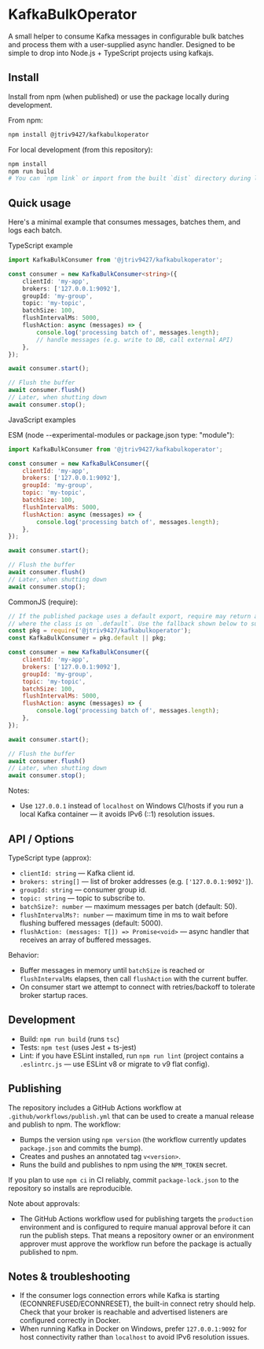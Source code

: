 # KafkaBulkOperator

A small helper to consume Kafka messages in configurable bulk batches and process them with a user-supplied async handler. Designed to be simple to drop into Node.js + TypeScript projects using kafkajs.

## Install

Install from npm (when published) or use the package locally during development.

From npm:

```bash
npm install @jtriv9427/kafkabulkoperator
```

For local development (from this repository):

```bash
npm install
npm run build
# You can `npm link` or import from the built `dist` directory during local testing
```

## Quick usage

Here's a minimal example that consumes messages, batches them, and logs each batch.

TypeScript example

```ts
import KafkaBulkConsumer from '@jtriv9427/kafkabulkoperator';

const consumer = new KafkaBulkConsumer<string>({
	clientId: 'my-app',
	brokers: ['127.0.0.1:9092'],
	groupId: 'my-group',
	topic: 'my-topic',
	batchSize: 100,
	flushIntervalMs: 5000,
	flushAction: async (messages) => {
		console.log('processing batch of', messages.length);
		// handle messages (e.g. write to DB, call external API)
	},
});

await consumer.start();

// Flush the buffer
await consumer.flush()
// Later, when shutting down
await consumer.stop();
```

JavaScript examples

ESM (node --experimental-modules or package.json type: "module"):

```js
import KafkaBulkConsumer from '@jtriv9427/kafkabulkoperator';

const consumer = new KafkaBulkConsumer({
	clientId: 'my-app',
	brokers: ['127.0.0.1:9092'],
	groupId: 'my-group',
	topic: 'my-topic',
	batchSize: 100,
	flushIntervalMs: 5000,
	flushAction: async (messages) => {
		console.log('processing batch of', messages.length);
	},
});

await consumer.start();

// Flush the buffer
await consumer.flush()
// Later, when shutting down
await consumer.stop();
```

CommonJS (require):

```js
// If the published package uses a default export, require may return an object
// where the class is on `.default`. Use the fallback shown below to support both shapes.
const pkg = require('@jtriv9427/kafkabulkoperator');
const KafkaBulkConsumer = pkg.default || pkg;

const consumer = new KafkaBulkConsumer({
	clientId: 'my-app',
	brokers: ['127.0.0.1:9092'],
	groupId: 'my-group',
	topic: 'my-topic',
	batchSize: 100,
	flushIntervalMs: 5000,
	flushAction: async (messages) => {
		console.log('processing batch of', messages.length);
	},
});

await consumer.start();

// Flush the buffer
await consumer.flush()
// Later, when shutting down
await consumer.stop();
```

Notes:
- Use `127.0.0.1` instead of `localhost` on Windows CI/hosts if you run a local Kafka container — it avoids IPv6 (::1) resolution issues.

## API / Options

TypeScript type (approx):

- `clientId: string` — Kafka client id.
- `brokers: string[]` — list of broker addresses (e.g. `['127.0.0.1:9092']`).
- `groupId: string` — consumer group id.
- `topic: string` — topic to subscribe to.
- `batchSize?: number` — maximum messages per batch (default: 50).
- `flushIntervalMs?: number` — maximum time in ms to wait before flushing buffered messages (default: 5000).
- `flushAction: (messages: T[]) => Promise<void>` — async handler that receives an array of buffered messages.

Behavior:
- Buffer messages in memory until `batchSize` is reached or `flushIntervalMs` elapses, then call `flushAction` with the current buffer.
- On consumer start we attempt to connect with retries/backoff to tolerate broker startup races.

## Development

- Build: `npm run build` (runs `tsc`)
- Tests: `npm test` (uses Jest + ts-jest)
- Lint: if you have ESLint installed, run `npm run lint` (project contains a `.eslintrc.js` — use ESLint v8 or migrate to v9 flat config).

## Publishing

The repository includes a GitHub Actions workflow at `.github/workflows/publish.yml` that can be used to create a manual release and publish to npm. The workflow:

- Bumps the version using `npm version` (the workflow currently updates `package.json` and commits the bump).
- Creates and pushes an annotated tag `v<version>`.
- Runs the build and publishes to npm using the `NPM_TOKEN` secret.

If you plan to use `npm ci` in CI reliably, commit `package-lock.json` to the repository so installs are reproducible.

Note about approvals:
- The GitHub Actions workflow used for publishing targets the `production` environment and is configured to require manual approval before it can run the publish steps. That means a repository owner or an environment approver must approve the workflow run before the package is actually published to npm.



## Notes & troubleshooting

- If the consumer logs connection errors while Kafka is starting (ECONNREFUSED/ECONNRESET), the built-in connect retry should help. Check that your broker is reachable and advertised listeners are configured correctly in Docker.
- When running Kafka in Docker on Windows, prefer `127.0.0.1:9092` for host connectivity rather than `localhost` to avoid IPv6 resolution issues.
